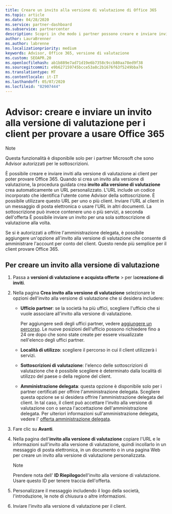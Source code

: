 ```yaml
---
title: Creare un invito alla versione di valutazione di Office 365
ms.topic: article
ms.date: 04/28/2020
ms.service: partner-dashboard
ms.subservice: partnercenter
description: Scopri in che modo i partner possono creare e inviare inviti alla versione di valutazione per i loro clienti per provare a usare Office 365. I partner sono in gran parte un Advisor autorizzato per le sottoscrizioni.
author: LauraBrenner
ms.author: labrenne
ms.localizationpriority: medium
keywords: Advisor, Office 365, versione di valutazione
ms.custom: SEOAPR.20
ms.openlocfilehash: ab1b889e7ad71d19e6b7358c9ccb80aa78ed9f38
ms.sourcegitcommit: e9b627159745bcce53a8c2b1676f63f5249bba76
ms.translationtype: MT
ms.contentlocale: it-IT
ms.lasthandoff: 05/07/2020
ms.locfileid: "82907444"
---
```

# <a name="advisors-create-and-send-a-trial-invitation-for-clients-to-try-office-365"></a>Advisor: creare e inviare un invito alla versione di valutazione per i client per provare a usare Office 365

> [!NOTE]
> Questa funzionalità è disponibile solo per i partner Microsoft che sono Advisor autorizzati per le sottoscrizioni. 

È possibile creare e inviare inviti alla versione di valutazione ai client per poter provare Office 365. Quando si crea un invito alla versione di valutazione, la procedura guidata crea **invito alla versione di valutazione** crea automaticamente un URL personalizzato. L'URL include un codice incorporato che identifica l'utente come Advisor della sottoscrizione. È possibile utilizzare questo URL per uno o più client. Inviare l'URL al client in un messaggio di posta elettronica o usare l'URL in altri documenti. La sottoscrizione può invece contenere uno o più servizi, a seconda dell'offerta È possibile inviare un invito per una sola sottoscrizione di valutazione alla volta.

Se si è autorizzati a offrire l'amministrazione delegata, è possibile aggiungere un'opzione all'invito alla versione di valutazione che consente di amministrare l'account per conto del client. Questo rende più semplice per il client provare Office 365.

## <a name="to-create-a-trial-invitation"></a>Per creare un invito alla versione di valutazione

1. Passa a **versioni di valutazione e acquista offerte** > per la**creazione di inviti**.

2. Nella pagina **Crea invito alla versione di valutazione** selezionare le opzioni dell'invito alla versione di valutazione che si desidera includere:

    - **Ufficio partner**: se la società ha più uffici, scegliere l'ufficio che si vuole associare all'invito alla versione di valutazione.

        Per aggiungere sedi degli uffici partner, vedere [aggiungere un percorso](manage-locations.md). Le nuove posizioni dell'ufficio possono richiedere fino a 24 ore dopo che sono state create per essere visualizzate nell'elenco degli uffici partner.

    - **Località di utilizzo**: scegliere il percorso in cui il client utilizzerà i servizi.
    - **Sottoscrizioni di valutazione**: l'elenco delle sottoscrizioni di valutazione che è possibile scegliere è determinato dalla località di utilizzo del paese o della regione del client.
    - **Amministrazione delegata**: questa opzione è disponibile solo per i partner certificati per offrire l'amministrazione delegata. Scegliere questa opzione se si desidera offrire l'amministrazione delegata del client. In tal caso, il client può accettare l'invito alla versione di valutazione con o senza l'accettazione dell'amministrazione delegata. Per ulteriori informazioni sull'amministrazione delegata, vedere l' [offerta amministrazione delegata](customers_revoke_admin_privileges.md).

3. Fare clic su **Avanti**.

4. Nella pagina dell'**invito alla versione di valutazione** copiare l'URL e le informazioni sull'invito alla versione di valutazione, quindi incollarlo in un messaggio di posta elettronica, in un documento o in una pagina Web per creare un invito alla versione di valutazione personalizzata.

    > [!NOTE]
    > Prendere nota dell' **ID Riepilogo**dell'invito alla versione di valutazione. Usare questo ID per tenere traccia dell'offerta.

5. Personalizzare il messaggio includendo il logo della società, l'introduzione, le note di chiusura o altre informazioni.

6. Inviare l'invito alla versione di valutazione per il client.
